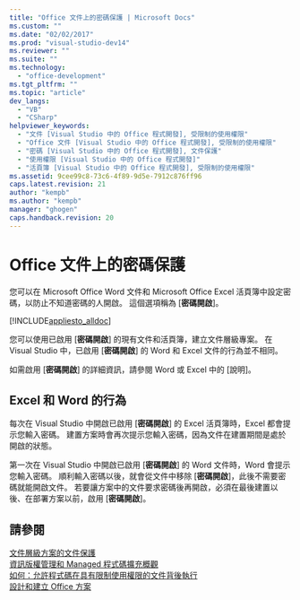 ```yaml
---
title: "Office 文件上的密碼保護 | Microsoft Docs"
ms.custom: ""
ms.date: "02/02/2017"
ms.prod: "visual-studio-dev14"
ms.reviewer: ""
ms.suite: ""
ms.technology: 
  - "office-development"
ms.tgt_pltfrm: ""
ms.topic: "article"
dev_langs: 
  - "VB"
  - "CSharp"
helpviewer_keywords: 
  - "文件 [Visual Studio 中的 Office 程式開發], 受限制的使用權限"
  - "Office 文件 [Visual Studio 中的 Office 程式開發], 受限制的使用權限"
  - "密碼 [Visual Studio 中的 Office 程式開發], 文件保護"
  - "使用權限 [Visual Studio 中的 Office 程式開發]"
  - "活頁簿 [Visual Studio 中的 Office 程式開發], 受限制的使用權限"
ms.assetid: 9cee99c8-73c6-4f89-9d5e-7912c876ff96
caps.latest.revision: 21
author: "kempb"
ms.author: "kempb"
manager: "ghogen"
caps.handback.revision: 20
---
```

# Office 文件上的密碼保護
  您可以在 Microsoft Office Word 文件和 Microsoft Office Excel 活頁簿中設定密碼，以防止不知道密碼的人開啟。  這個選項稱為 \[**密碼開啟**\]。  
  
 [!INCLUDE[appliesto_alldoc](../vsto/includes/appliesto-alldoc-md.md)]  
  
 您可以使用已啟用 \[**密碼開啟**\] 的現有文件和活頁簿，建立文件層級專案。  在 Visual Studio 中，已啟用 \[**密碼開啟**\] 的 Word 和 Excel 文件的行為並不相同。  
  
 如需啟用 \[**密碼開啟**\] 的詳細資訊，請參閱 Word 或 Excel 中的 \[說明\]。  
  
## Excel 和 Word 的行為  
 每次在 Visual Studio 中開啟已啟用 \[**密碼開啟**\] 的 Excel 活頁簿時，Excel 都會提示您輸入密碼。  建置方案時會再次提示您輸入密碼，因為文件在建置期間是處於開啟的狀態。  
  
 第一次在 Visual Studio 中開啟已啟用 \[**密碼開啟**\] 的 Word 文件時，Word 會提示您輸入密碼。  順利輸入密碼以後，就會從文件中移除 \[**密碼開啟**\]，此後不需要密碼就能開啟文件。  若要讓方案中的文件要求密碼後再開啟，必須在最後建置以後、在部署方案以前，啟用 \[**密碼開啟**\]。  
  
## 請參閱  
 [文件層級方案的文件保護](../vsto/document-protection-in-document-level-solutions.md)   
 [資訊版權管理和 Managed 程式碼擴充概觀](../vsto/information-rights-management-and-managed-code-extensions-overview.md)   
 [如何：允許程式碼在具有限制使用權限的文件背後執行](../vsto/how-to-permit-code-to-run-behind-documents-with-restricted-permissions.md)   
 [設計和建立 Office 方案](../vsto/designing-and-creating-office-solutions.md)  
  
  